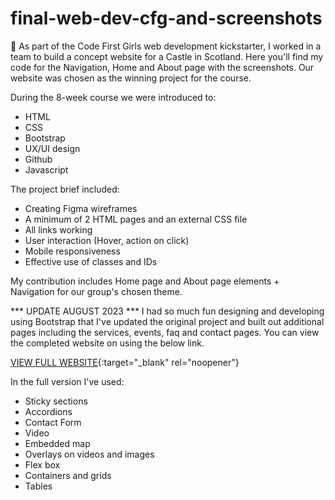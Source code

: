# final-web-dev-cfg-and-screenshots
🌟 As part of the Code First Girls web development kickstarter, I worked in a team to build a concept website for a Castle in Scotland. Here you'll find my code for the Navigation, Home and About page with the screenshots. Our website was chosen as the winning project for the course.

During the 8-week course we were introduced to:
- HTML
- CSS
- Bootstrap
- UX/UI design
- Github
- Javascript

The project brief included:
- Creating Figma wireframes
- A minimum of 2 HTML pages and an external CSS file
- All links working
- User interaction (Hover, action on click)
- Mobile responsiveness
- Effective use of classes and IDs

My contribution includes Home page and About page elements + Navigation for our group's chosen theme. 

*** UPDATE AUGUST 2023 ***
I had so much fun designing and developing using Bootstrap that I've updated the original project and built out additional pages including the services, events, faq and contact pages. You can view the completed website on using the below link. 

[VIEW FULL WEBSITE](https://faria-code.github.io/pembrook-castle-concept-project/){:target="_blank" rel="noopener"}

In the full version I've used:
- Sticky sections
- Accordions
- Contact Form
- Video
- Embedded map
- Overlays on videos and images
- Flex box
- Containers and grids
- Tables
